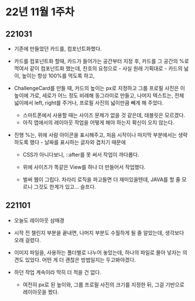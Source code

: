 # 22년 11월 1주차

## 221031

- 기존에 만들었던 카드를, 컴포넌트화했다.   

- 카드를 컴포넌트화 할때, 카드가 들어가는 공간부터 지정 후, 카드를 그 공간의 %로 먹여서 같이 컴포넌트화 했는데, 찬호의 요청으로 - 사실 원래 기획대로 - 카드의 넒이, 높이는 항상 100%를 먹도록 하고, 

- ChallengeCard를 만들 때, 카드의 높이는 px로 지정하고 그룹 프로필 사진은 이 높이에 가로, 세로가 어느 정도 비례해 동그라미로 만들고, 나머지 텍스트는, 전체 넓이에서 left, right를 주거나, 프로필 사진의 넓이만큼 빼게 해 주었다.
  
  - 스마트폰에서 사용할 때는 사이즈 문제가 없을 것 같은데, 태블릿은 모르겠다.
  - 아직 앱에서의 레이아웃 작업을 어떻게 해야 하는지 확신이 오지 않는다.

- 진행 %는, 위에 사람 아이콘을 표시해주고, 처음 시작이나 마지막 부분에서는 생략하도록 했다 - 날짜를 표시하는 글자와 겹치기 때문에
  
  - CSS가 아니다보니, ::after를 못 써서 작업이 까다롭다. 
  
  - 위에 사이즈가 똑같은 View를 하나 더 만들어서 작업했다.
  
  - 벌써 웹이 그립다. 차라리 로직을 파고들면 더 재미있을텐데, JAVA를 할 줄 모르니 그것도 한계가 있고... 슬프다.



## 221101

- 오늘도 레이아웃 삼매경

- 시작 전 챌린지 부분을 끝내면, 나머지 부분도 수월하게 될 줄 알았는데, 생각보다 오래 걸렸다.

- 이미지 파일을, 사용하는 폴더별로 나누어 놓았는데, 하나의 파일로 몰아 넣자는 의견도 있었다. 어떤 게 더 괜찮은 방법일지는 두고봐야겠다.

- 하던 작업 계속이라 딱히 더 적을 건 없다.
  
  - 여전히 px로 된 높이와, 그룹 프로필 사진의 크기를 지정한 뒤, 그걸 기반으로 레이아웃을 짰다.
